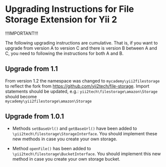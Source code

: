 Upgrading Instructions for File Storage Extension for Yii 2
===========================================================

!!!IMPORTANT!!!

The following upgrading instructions are cumulative. That is,
if you want to upgrade from version A to version C and there is
version B between A and C, you need to following the instructions
for both A and B.

Upgrade from 1.1
----------------
From version 1.2 the namespace was changed to `mycademy\yii2filestorage` to reflect the fork from
https://github.com/yii2tech/file-storage.
Import statements should be updated, e.g.:
`yii2tech\filestorage\amazon\Storage`  
should become  
`mycademy\yii2filestorage\amazon\Storage`


Upgrade from 1.0.1
----------------------

* Methods `setBaseUrl()` and `getBaseUrl()` have been added to `\yii2tech\filestorage\StorageInterface`.
  You should implement these new methods in case you create your own storage.

* Method `openFile()` has been added to `\yii2tech\filestorage\BucketInterface`.
  You should implement this new method in case you create your own storage bucket.
